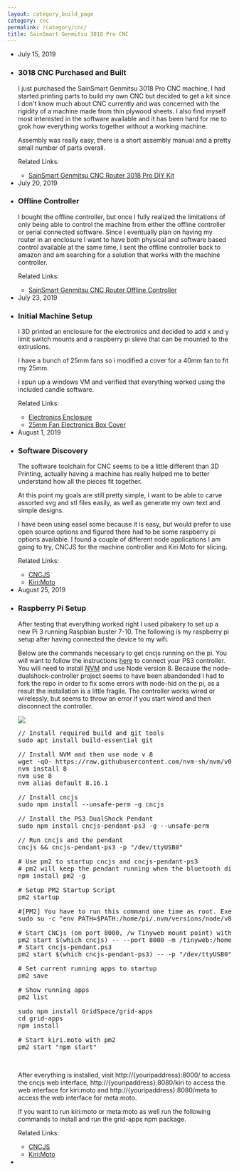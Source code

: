 ```yaml
---
layout: category_build_page
category: cnc
permalink: /category/cnc/
title: SainSmart Genmitsu 3018 Pro CNC
---
```

<div class="box-body">
    <ul class="timeline">
        <li class="time-label">
            <span class="bg-blue">
                <time datetime="2019-07-15T00:00:00-07:00" itemprop="datePublished">July  15, 2019</time>
            </span>
        </li>
        <li>
            <i class="fa fa-truck bg-red"></i>
            <div class="timeline-item">
                <span class="time"></span>
                <h3 class="timeline-header">3018 CNC Purchased and Built</h3>
                <div class="timeline-body">
                    <p>I just purchased the SainSmart Genmitsu 3018 Pro CNC machine, I had started printing parts to build my own CNC but decided to get a kit since I don't know much about CNC currently and was concerned with the rigidity of a machine made from thin plywood sheets.  I also find myself most interested in the software available and it has been hard for me to grok how everything works together without a working machine. </p>
                    <p>Assembly was really easy, there is a short assembly manual and a pretty small number of parts overall. </p>
                </div>
                <div class="timeline-footer">
                Related Links:
                <ul>
                    <li><a href="https://www.sainsmart.com/products/sainsmart-genmitsu-cnc-router-3018-pro-diy-kit">SainSmart Genmitsu CNC Router 3018 Pro DIY Kit</a></li>
                </ul>
                </div>
            </div>
        </li>
                <li class="time-label">
            <span class="bg-blue">
                <time datetime="2019-07-20T00:00:00-07:00" itemprop="datePublished">July  20, 2019</time>
            </span>
        </li>
        <li>
            <i class="fa fa-gamepad bg-blue"></i>
            <div class="timeline-item">
                <span class="time"></span>
                <h3 class="timeline-header">Offline Controller</h3>
                <div class="timeline-body">
                    <p>I bought the offline controller, but once I fully realized the limitations of only being able to control the machine from either the offline controller or serial connected software.  Since I eventually plan on having my router in an enclosure I want to have both physical and software based control available at the same time, I sent the offline controller back to amazon and am searching for a solution that works with the machine controller.</p>
                </div>
                <div class="timeline-footer">
                Related Links:
                <ul>
                    <li><a href="https://www.amazon.com/gp/product/B07JLJ4HC8/">SainSmart Genmitsu CNC Router Offline Controller</a></li>
                </ul>
                </div>
            </div>
        </li>
        <li class="time-label">
            <span class="bg-blue">
                <time datetime="2019-07-23T00:00:00-07:00" itemprop="datePublished">July  23, 2019</time>
            </span>
        </li>
        <li>
            <i class="fa fa-cogs bg-green"></i>
            <div class="timeline-item">
                <span class="time"></span>
                <h3 class="timeline-header">Initial Machine Setup</h3>
                <div class="timeline-body">
                    <p>
                        I 3D printed an enclosure for the electronics and decided to add x and y limit switch mounts and a raspberry pi sleve that can be mounted to the extrusions.
                    </p>
                    <p>
                        I have a bunch of 25mm fans so i modified a cover for a 40mm fan to fit my 25mm.
                    </p>
                    <p>
                        I spun up a windows VM and verified that everything worked using the included candle software.
                    </p>
                </div>
                <div class="timeline-footer">
                Related Links: 
                <ul>
                    <li><a href="https://www.thingiverse.com/thing:3654553">Electronics Enclosure</a></li>
                    <li><a href="https://www.thingiverse.com/thing:3764473">25mm Fan Electronics Box Cover</a></li>
                </ul>
                </div>
            </div>
        </li>
         <li class="time-label">
            <span class="bg-blue">
                <time datetime="2019-08-01T00:00:00-07:00" itemprop="datePublished">August  1, 2019</time>
            </span>
        </li>
        <li>
            <i class="fa fa-terminal bg-yellow"></i>
            <div class="timeline-item">
                <span class="time"></span>
                <h3 class="timeline-header">Software Discovery</h3>
                <div class="timeline-body">
                    <p>
                        The software toolchain for CNC seems to be a little different than 3D Printing, actually having a machine has really helped me to better understand how all the pieces fit together.
                    </p>
                    <p>
                        At this point my goals are still pretty simple, I want to be able to carve assorted svg and stl files easily, as well as generate my own text and simple designs.
                    </p>
                    <p>
                        I have been using easel some because it is easy, but would prefer to use open source options and figured there had to be some raspberry pi options available. I found a couple of different node applications I am going to try, CNCJS for the machine controller and Kiri:Moto for slicing.
                    </p>
                </div>
                <div class="timeline-footer">
                Related Links: 
                <ul>
                    <li><a href="https://cncjs.org">CNCJS</a></li>
                    <li><a href="https://github.com/GridSpace/grid-apps/wiki/Kiri:Moto">Kiri:Moto</a></li>
                </ul>
                </div>
            </div>
        </li>
        <li class="time-label">
            <span class="bg-blue">
                <time datetime="2019-08-25T00:00:00-07:00" itemprop="datePublished">August  25, 2019</time>
            </span>
        </li>
        <li>
            <i class="fa fa-laptop bg-red"></i>
            <div class="timeline-item">
                <span class="time"></span>
                <h3 class="timeline-header">Raspberry Pi Setup</h3>
                <div class="timeline-body">
                    <p>
                        After testing that everything worked right I used pibakery to set up a new Pi 3 running Raspbian buster 7-10.  The following is my raspberry pi setup after having connected the device to my wifi.
                    </p>
                    <p>Below are the commands necessary to get cncjs running on the pi. You will want to follow the instructions <a href="http://orikad.com/sixpair_instructions.html">here</a> to connect your PS3 controller.  You will need to install <a href="https://github.com/nvm-sh/nvm">NVM</a> and use Node version 8.  Because the node-dualshock-controller project seems to have been abandonded I had to fork the repo in order to fix some errors with node-hid on the pi, as a result the installation is a little fragile.  The controller works wired or wirelessly, but seems to throw an error if you start wired and then disconnect the controller.</p>
                    <img src="//garthvh.com/assets/img/cnc/buttonmap.jpg" class="img-responsive img-rounded" />

<pre>
// Install required build and git tools
sudo apt install build-essential git

// Install NVM and then use node v 8
wget -qO- https://raw.githubusercontent.com/nvm-sh/nvm/v0.34.0/install.sh | bash
nvm install 8
nvm use 8
nvm alias default 8.16.1

// Install cncjs
sudo npm install --unsafe-perm -g cncjs

// Install the PS3 DualShock Pendant
sudo npm install cncjs-pendant-ps3 -g --unsafe-perm

// Run cncjs and the pendant
cncjs && cncjs-pendant-ps3 -p "/dev/ttyUSB0"

# Use pm2 to startup cncjs and cncjs-pendant-ps3
# pm2 will keep the pendant running when the bluetooth disconnects
npm install pm2 -g

# Setup PM2 Startup Script
pm2 startup

#[PM2] You have to run this command one time as root. Execute the following command:
sudo su -c "env PATH=$PATH:/home/pi/.nvm/versions/node/v8.16.1/bin pm2 startup -u pi --hp /home/pi"

# Start CNCjs (on port 8000, /w Tinyweb mount point) with PM2
pm2 start $(which cncjs) -- --port 8000 -m /tinyweb:/home/pi/tinyweb
# Start cncjs-pendant.ps3
pm2 start $(which cncjs-pendant-ps3) -- -p "/dev/ttyUSB0"

# Set current running apps to startup
pm2 save

# Show running apps
pm2 list

sudo npm install GridSpace/grid-apps
cd grid-apps
npm install

# Start kiri.moto with pm2
pm2 start "npm start"


</pre>

<p>After everything is installed, visit http://{youripaddress}:8000/ to access the cncjs web interface, http://{youripaddress}:8080/kiri to access the web interface for kiri:moto and http://{youripaddress}:8080/meta to access the web interface for meta:moto.</p>
<p>If you want to run kiri:moto or meta:moto as well run the following commands to install and run the grid-apps npm package.</p>
                </div>
                <div class="timeline-footer">
                Related Links: 
                <ul>
                     <li><a href="https://cncjs.org">CNCJS</a></li>
                     <li><a href="https://github.com/GridSpace/grid-apps/wiki/Kiri:Moto">Kiri:Moto</a></li>
                </ul>
                </div>
            </div>
        </li>
        <li>
            <i class="fa fa-clock-o bg-gray"></i>
        </li>
    </ul>
</div>